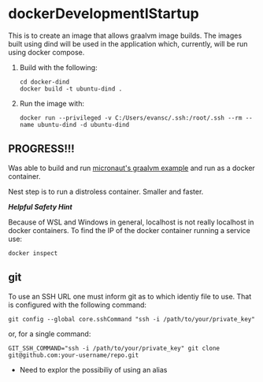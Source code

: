 # dockerDevelopmentIStartup

This is to create an image that allows graalvm image builds.  The images built using dind will be used in the application which, currently, will be run using docker compose.


1. Build with the following:
   ```
   cd docker-dind
   docker build -t ubuntu-dind .
   ```
1. Run the image with: 
   ```
   docker run --privileged -v C:/Users/evansc/.ssh:/root/.ssh --rm --name ubuntu-dind -d ubuntu-dind
   ```


## PROGRESS!!!

Was able to build and run [micronaut's graalvm example](https://guides.micronaut.io/latest/micronaut-creating-first-graal-app-gradle-java.html) and run as a docker container.  

Nest step is to run a distroless container. Smaller and faster.

***Helpful Safety Hint***

Because of WSL and Windows in general, localhost is not really localhost in docker containers.  To find the IP of the docker container running a service use:
```
docker inspect  
```

## git

To use an SSH URL one must inform git as to which identiy file to use.  That is configured with the following command:
```
git config --global core.sshCommand "ssh -i /path/to/your/private_key"
```
or, for a single command:
```
GIT_SSH_COMMAND="ssh -i /path/to/your/private_key" git clone git@github.com:your-username/repo.git
```


- Need to explor the possibiliy of using an alias